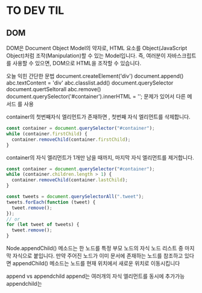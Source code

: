 # TO DEV TIL

## DOM

DOM은 Document Object Model의 약자로, HTML 요소를 Object(JavaScript Object)처럼 조작(Manipulation)할 수 있는 Model입니다. 즉, 여러분이 자바스크립트를 사용할 수 있으면, DOM으로 HTML을 조작할 수 있습니다.

오늘 익힌 간단한 문법
document.createElement('div')
document.append()
abc.textContent = 'div'
abc.classlist.add()
document.querySelector
document.quertSeltorall
abc.remove()
document.querySelector('#container').innerHTML = ''; 문제가 있어서 다른 메서드 를 사용

container의 첫번째자식 엘리먼트가 존재하면 , 첫번째 자식 엘리먼트를 삭제합니다.

```js
const container = document.querySelector("#container");
while (container.firstChild) {
  container.removeChild(container.firstChild);
}
```

container의 자식 엘리먼트가 1개만 남을 때까지, 마지막 자식 엘리먼트를 제거합니다.

```js
const container = document.querySelector("#container");
while (container.children.length > 1) {
  container.removeChild(container.lastChild);
}
```

```js
const tweets = document.querySelectorAll(".tweet");
tweets.forEach(function (tweet) {
  tweet.remove();
});
// or
for (let tweet of tweets) {
  tweet.remove();
}
```

Node.appendChild() 메소드는 한 노드를 특정 부모 노드의 자식 노드 리스트 중 마지막 자식으로 붙입니다. 만약 주어진 노드가 이미 문서에 존재하는 노드를 참조하고 있다면 appendChild() 메소드는 노드를 현재 위치에서 새로운 위치로 이동시킵니다

append vs appendchild
append는 여러개의 자식 엘리먼트를 동시에 추가가능
appendchild는

### <script>태그를 head에 넣는것과 body가 끝나기전에 넣는것의 차이를 알고있나요?

렌더링 순서
parsing fetching executing parsing
head부분에 넣었다면 렌더링을 멈춤

body에 넣었다면 html파일을 끝까지 읽고 자바스크립트를 다운로드 받음

### async?

async는 boolean 타입이기 때문에 선언하는것만으로도 true로 쓸 수 있다.
브라우저가 HTML을 파싱하다가 async을 확인하고 병렬로 다운로드를 명령만 해놓고 다시 파싱을 하고 JS 파일이 다운로드되면 그때 파싱을 멈추고
다운로드된 JS 파일을 실행하게된다. 이후 실행을 다하고나서 나머지 HTML을 파싱하게된다.

다운로드받는속도를 절약할 수 있지만 HTML이 파싱되기도전에 실행이 되기 때문에 querySelector로 DOM 요소를 조작하려 한다면
위험할 수 있으며 HTML을 파싱하는동안 언제든지 자바스크립트를 실행하기 위해서 멈출 수 있기때문에
사용자가 페이지를 보는데 여전히 시간이 조금 걸릴 수 있는 단점이 있다.

### defer?

HTML을 파싱을하다가 defer를 확인하고 JS 파일 다운로드를 명령시킨후 나머지 HTML을 끝까지 파싱하게 된다. 이후 마지막
파싱을 끝낸 다음에 다운로드되어진 JS 파일을 실행하도록한다.

### async / defer 의 차이

async 옵션으로 다수의 script 파일들을 다운로드 받게 되면
정의된script순서에 상관없이 다운로드 된 파일을 우선적으로 실행하기 때문에
JS파일이 순서에 의존적이라면 문제가 생길 수 있다.

반면,

defer 같은경우는 모든 script 파일들이 다운로드 된 이후에
실행 되기 때문에 훨씬 안전하다.

### 클릭이벤트를 붙이는 방법

div.Element.addEventListner('click',()=>{})
div.Element.onclick = () => {}

### innerHTML

string을parsing해 엘리먼트로 변환하여 집어넣는 속성

### textcontent

엘리먼트 내 content 부분에 text만 넣어주는 메소드

appendChild는 DOM 함수이고
append는 JavaScript 함수

append() 함수를 더 선호한다.
append를 할 때 문자열을 삽입할 수 있다.

먼저 이렇게 만들 수 있다.
document.getElementById('myId').append('Hello');

하지만 이렇게는 만들 수 없다.
document.getElementById('myId').appendChild('Hello');

아래와 같은 예외 발생
Uncaught TypeError: Failed to execute 'appendChild' on 'Node': parameter 1 is not of type 'Node'.

왜?
appendChild 함수에는 parameter(매개변수)와 같은 element(요소)가 필요하다.

이렇게 만들 수 없다.
document.getElementById('myId').appendChild('<p></p>');

그러나 이것은 만들 수 있다.
var p = document.createElement('p');
document.getElementById('myId').appendChild(p);
/^[0-9]\*$/.test(value); mdn 에서 test 문법 검색 요망
